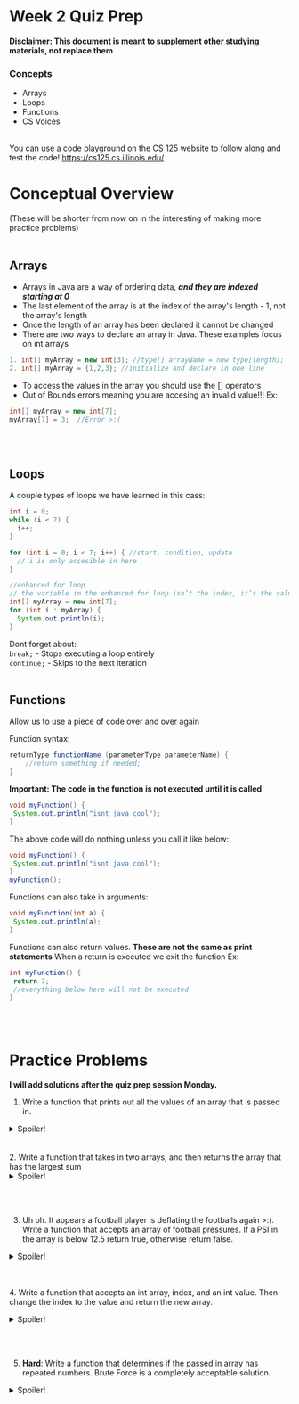 # Week 2 Quiz Prep

**Disclaimer: This document is meant to supplement other studying materials, not replace them**<br>

### Concepts
   * Arrays
   * Loops
   * Functions
   * CS Voices
   <br></br>
   
   You can use a code playground on the CS 125 website to follow along and test the code! https://cs125.cs.illinois.edu/
   

# Conceptual Overview
(These will be shorter from now on in the interesting of making more practice problems)
<br></br>
## Arrays
  * Arrays in Java are a way of ordering data, ***and they are indexed starting at 0***
  * The last element of the array is at the index of the array's length - 1, not the array's length 
  * Once the length of an array has been declared it cannot be changed
  * There are two ways to declare an array in Java. These examples focus on int arrays
   ```java
   1. int[] myArray = new int[3]; //type[] arrayName = new type[length]; 
   2. int[] myArray = {1,2,3}; //initialize and declare in one line 
   ```
  * To access the values in the array you should use the [] operators
  * Out of Bounds errors meaning you are accesing an invalid value!!!
  Ex:
  ```java
  int[] myArray = new int[7];
  myArray[7] = 3;  //Error >:(
  ```
  <br></br>
  ## Loops
  A couple types of loops we have learned in this cass:
  ```java
  int i = 0;
  while (i < 7) {
    i++;
  }
  
  for (int i = 0; i < 7; i++) { //start, condition, update
    // i is only accesible in here
  }
  
  //enhanced for loop
  // the variable in the enhanced for loop isn’t the index, it’s the value at that index in the array
 int[] myArray = new int[7];
 for (int i : myArray) {
    System.out.println(i);
 }
```
Dont forget about:</br>
```break;``` - Stops executing a loop entirely</br>
```continue;``` - Skips to the next iteration
<br></br>
## Functions
Allow us to use a piece of code over and over again

Function syntax: 
```java
returnType functionName (parameterType parameterName) {
	//return something if needed; 
}
```
  **Important: The code in the function is not executed until it is called**  
 ```java
 void myFunction() {
  System.out.println("isnt java cool");
 }
 ```
 The above code will do nothing unless you call it like below: 
 ```java
 void myFunction() {
  System.out.println("isnt java cool");
 }
 myFunction();
 ```
 
 Functions can also take in arguments:
 ```java
 void myFunction(int a) {
  System.out.println(a);
 }
 ```
 Functions can also return values.
 **These are not the same as print statements**
 When a return is executed we exit the function
 Ex:
 ```java
 int myFunction() {
  return 7;
  //everything below here will not be executed
 }
 ```
 <br></br>
 # Practice Problems
 **I will add solutions after the quiz prep session Monday.**
 
 1. Write a function that prints out all the values of an array that is passed in.
 <details>
	<summary>Spoiler!</summary>
	
	```Java
	void printArray(int[] a) {
	  for (int i : a) {
           System.out.println(i);
 	  }
  
	}
	
	```
</details>
   <br></br>
2. Write a function that takes in two arrays, and then returns the array that has the largest sum
 <details>
	<summary>Spoiler!</summary>
	
	```java
	int[] returnLargestSum(int[] one, int[] two) {
  	  int sumOne = 0;
  	  int sumTwo = 0;
  
  	  for (int i : one) {
    		sumOne += i;
  	  }
  	  for (int i = 0; i < two.length; i++) {
    		sumTwo += two[i];
 	  }
  
  	  if (sumOne > sumTwo) {
    		return one;
  	  } else {
    	       return two;
  	  }
	}
	
	```
</details>

  <br></br>
  
3. Uh oh. It appears a football player is deflating the footballs again >:(. Write a function that accepts an array of football pressures. If a PSI in the array is below 12.5 return true, otherwise return false.
 <details>
	<summary>Spoiler!</summary>
	
	```java
	boolean bradyDetector(double[] one) {
 	  for (double i : one) {
    	    if (i < 12.5) {
     	      return true;
    	    }
  	  }
  
  	return false;
	}

	
	```
</details>


   <br></br>
4. Write a function that accepts an int array, index, and an int value. Then change the index to the value and return the new array.
 <details>
	<summary>Spoiler!</summary>
	
	```java
	int[] changeValue(int[] myArray, int index, int value) {
  	   myArray[index] = value;
  	   return myArray;
	}


	
	```
</details>

  <br></br>

5. **Hard**: Write a function that determines if the passed in array has repeated numbers. Brute Force is a completely acceptable solution.

 <details>
	<summary>Spoiler!</summary>
	
	```java
	boolean areThereRepeats(int[] passedIn) {
  	   for (int i = 0; i < passedIn.length; i++) {
    		for (int j = 0; j < passedIn.length; j++) {
      		  if (i != j) {
        
        	     if (passedIn[i] == passedIn[j]) {
                        return true;
       		     }
      		  }
    		}
  	     }
 	   return false;
	}


	
	```
</details>

  <br></br>


  
  

